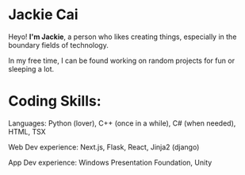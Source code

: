 # Jackie Cai
Heyo! <b>I'm Jackie</b>, a person who likes creating things, especially in the boundary fields of technology.

In my free time, I can be found working on random projects for fun or sleeping a lot.

<!--
(right forgot to mention I am a weeb)


### Best girl:


![worth](https://user-images.githubusercontent.com/84027910/153732602-7871c1a2-5067-488e-8c83-d37569b25132.jpg)
-->

# Coding Skills:

Languages: Python (lover), C++ (once in a while), C# (when needed), HTML, TSX

Web Dev experience: Next.js, Flask, React, Jinja2 (django)

App Dev experience: Windows Presentation Foundation, Unity


<!--
**Poopskie/Poopskie** is a ✨ _special_ ✨ repository because its `README.md` (this file) appears on your GitHub profile.

Here are some ideas to get you started:

- 🔭 I’m currently working on ...
- 🌱 I’m currently learning ...
- 👯 I’m looking to collaborate on ...
- 🤔 I’m looking for help with ...
- 💬 Ask me about ...
- 📫 How to reach me: ...
- 😄 Pronouns: ...
- ⚡ Fun fact: ...
-->

